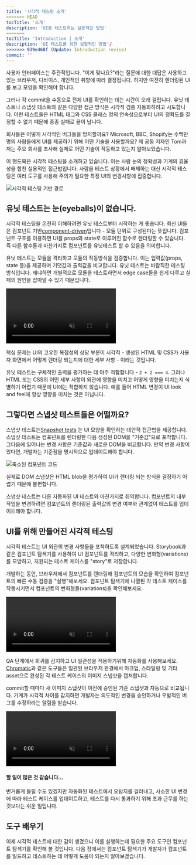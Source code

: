 ```yaml
---
title: '시각적 테스팅 소개'
<<<<<<< HEAD
tocTitle: '소개'
description: 'UI를 테스트하는 실용적인 방법'
=======
tocTitle: 'Introduction | 소개'
description: 'UI 테스트를 위한 실질적인 방법'/
>>>>>>> 939e468f (Update: Introduction revise)
commit: ''
---
```


사용자 인터페이스는 주관적입니다. "이게 맞나요?"라는 질문에 대한 대답은 사용하고 있는 브라우저, 디바이스, 개인적인 취향에 따라 결정됩니다. 하지만 여전히 렌더링된 UI를 보고 모양을 확인해야 합니다.

<!-- User interfaces are subjective. The answer to "does this look right?" depends on your browser, device, and personal taste. You still have to look at the rendered UI to verify its appearance. -->

그러나 각 commit을 수동으로 전체 UI를 확인하는 데는 시간이 오래 걸립니다. 유닛 테스트나 스냅샷 테스트와 같은 다양한 접근 방식은 시각적 검증 자동화하려고 시도합니다. 이런 테스트들은 HTML 태그와 CSS 클래스 명의 연속성으로부터 UI의 정확도를 결정할 수 없기 때문에 종종 실패로 끝이 납니다. 

<!-- But it takes forever to check the whole UI manually each commit. Different approaches like unit and snapshot testing attempt to automate visual verification. They often end in failure because machines can't determine UI correctness from sequences of HTML tags and CSS classes. -->

회사들은 어떻게 시각적인 버그들을 방지할까요? Microsoft, BBC, Shopify는 수백만 명의 사람들에게 UI를 제공하기 위해 어떤 기술을 사용할까요? 제 공동 저자인 Tom과 저는 주요 회사를 조사해 실제로 어떤 기술이 작동하고 있는지 알아보았습니다.

<!-- How do teams prevent visual bugs? What techniques do Microsoft, BBC, and Shopify use to ship UIs to millions of people? My co-author Tom and I researched leading teams to figure out what actually works. -->

이 핸드북은 시각적 테스팅을 소개하고 있습니다. 이는 사람 눈의 정확성과 기계의 효율성을 합친 실용적인 접근법입니다. 사람을 테스트 상황에서 배제하는 대신 시각적 테스팅은 여러 도구를 사용해 주의가 필요한 특정 UI의 변경사항에 집중합니다.

<!-- This handbook introduces visual testing, a pragmatic approach that combines the accuracy of the human eye with the efficiency of machines. Instead of removing people from the testing equation, visual testing uses tools to focus their effort on the specific UI changes that require attention. -->

![시각적 테스팅 기반 경로](/visual-testing-handbook/visual-testing-handbook-vtdd-path-optimized.png)

<!-- ![Visual testing driven path](/visual-testing-handbook/visual-testing-handbook-vtdd-path-optimized.png) -->

## 유닛 테스트는 눈(eyeballs)이 없습니다.
<!-- ## Unit tests don't have eyeballs -->

시각적 테스팅을 온전히 이해하려면 유닛 테스트부터 시작하는 게 좋습니다. 최신 UI들은 컴포넌트 기반[component-driven](https://componentdriven.org/)입니다 - 모듈 단위로 구성된다는 뜻입니다. 컴포넌트 구조를 이용하면 UI를 props와 state로 이루어진 함수로 렌더링할 수 있습니다. 즉 다른 함수들과 마찬가지로 컴포넌트를 유닛테스트 할 수 있음을 의미합니다.

<!-- To grasp visual testing, it makes sense to start with unit testing. Modern UIs are [component-driven](https://componentdriven.org/) – they're composed of modular pieces. The component construct allows you to render UI as a function of props and state. That means you can unit test components much like any other function. -->

유닛 테스트는 모듈을 격리하고 모듈의 작동방식을 검증합니다. 이는 입력값(props, state 등)을 제공하며 기댓값과 출력값을 비교합니다. 유닛 테스트는 바람직한 테스팅 방식입니다. 왜냐하면 개별적으로 모듈을 테스트하면서 edge case들을 쉽게 다루고 실패의 원인을 잡아낼 수 있기 때문입니다.

<!-- A unit test isolates a module and then verifies its behavior. It supplies inputs (props, state, etc.) and compares the output to an expected result. Unit tests are desirable because testing modules in isolation makes it easier to cover edge cases and pinpoint the source of failures. -->

<video autoPlay muted playsInline loop>
  <source 
  src="/tutorials/visual-testing-handbook/component-unit-testing.mp4"
  type="video/mp4" />
</video>

핵심 문제는 UI의 고유한 복잡성의 상당 부분이 시각적 - 생성된 HTML 및 CSS가 사용자 화면에서 어떻게 렌더링 되는지에 대한 세부 사항 - 이라는 것입니다.

<!-- The core issue is that much of a UI's inherent complexity is visual — the specifics of how generated HTML and CSS render on the user's screen. -->

유닛 테스트는 구체적인 출력을 평가하는 데 아주 적합합니다 - `2 + 2 === 4`. 그러나 HTML 또는 CSS의 어떤 세부 사항이 외관에 영향을 미치고 어떻게 영향을 미치는지 식별하기 어렵기 때문에 UI에는 적합하지 않습니다. 예를 들어 HTML 변경이 UI look and feel에 항상 영향을 미치는 것은 아닙니다.

<!-- Unit tests are perfect for evaluating concrete outputs: `2 + 2 === 4`. But they're not great for UI because it's tough to discern which details of HTML or CSS impact appearance and how. For example, HTML changes don't always affect the UI look and feel. -->

## 그렇다면 스냅샷 테스트들은 어떨까요?
<!-- ## What about snapshot tests? -->

스냅샷 테스트는[Snapshot tests](https://reactjs.org/docs/testing-recipes.html#snapshot-testing) 는 UI 모양을 확인하는 대안적 접근법을 제공합니다. 스냅샷 테스트는 컴포넌트를 렌더링한 다음 생성된 DOM을 "기준값"으로 포착합니다. 그다음에 일어나는 변경 사항은 기준값과 새로운 DOM을 비교합니다. 만약 변경 사항이 있다면, 개발자는 기준점을 명시적으로 업데이트해야 합니다.

<!-- [Snapshot tests](https://reactjs.org/docs/testing-recipes.html#snapshot-testing) provide an alternate approach to verifying UI appearance. They render the component then capture the generated DOM as a "baseline". Subsequent changes compare the new DOM to the baseline. If there are differences, the developer must explicitly update the baseline. -->

![축소된 컴포넌트 코드](/tutorials/visual-testing-handbook/code-visual-testing-optimized.png)

<!-- ![Minified component code](/visual-testing-handbook/code-visual-testing-optimized.png) -->

실제로 DOM 스냅샷은 HTML blob을 평가하여 UI가 렌더링 되는 방식을 결정하기 어렵기 때문에 불편합니다.

<!-- In practice, DOM snapshots are awkward because it's tricky to determine how a UI renders by evaluating an HTML blob. -->

스냅샷 테스트는 다른 자동화된 UI 테스트와 마찬가지로 취약합니다. 컴포넌트의 내부 작업을 변경하려면 컴포넌트의 렌더링된 출력값의 변경 여부와 관계없이 테스트를 업데이트해야 합니다.

<!-- Snapshot tests suffer from the same brittleness as other automated UI tests. Any changes to the internal workings of a component require the test to be updated, regardless of whether the component's rendered output changed. -->

## UI를 위해 만들어진 시각적 테스팅
<!-- ## Visual testing is made for UIs -->

시각적 테스트는 UI 외관의 변경 사항들을 포착하도록 설계되었습니다. Storybook과 같은 컴포넌트 탐색기를 사용하여 UI 컴포넌트를 격리하고, 다양한 변화형(variations)를 모방하고, 지원되는 테스트 케이스를 "story"로 저장합니다.

<!-- Visual tests are designed to catch changes in UI appearance. You use a component explorer like Storybook to isolate UI components, mock their variations, and save the supported test cases as "stories". -->

개발하는 동안, 브라우저에서 컴포넌트를 렌더링해 컴포넌트의 모습을 확인하여 컴포넌트의 빠른 수동 검증을 "실행"해보세요. 컴포넌트 탐색기에 나열된 각 테스트 케이스를 작동시키면서 컴포넌트의 변화형들(variations)을 확인해보세요.

<!-- During development, “run” a quick manual verification of a component by rendering it in a browser to see how it looks. Confirm the variations of your component by toggling through each test case listed in the component explorer. -->

<video autoPlay muted playsInline loop>
  <source 
  src="/tutorials/visual-testing-handbook/storybook-toggling-stories.mp4"
  type="video/mp4" />
</video>


QA 단계에서 회귀를 감지하고 UI 일관성을 적용하기위해 자동화를 사용해보세요. [Chromatic](https://www.chromatic.com/)과 같은 도구들은 일관된 브라우저 환경에서 마크업, 스타일링 및 기타 asset으로 완성된 각 테스트 케이스의 이미지 스냅샷을 캡처합니다.

<!-- In QA, use automation to detect regressions and enforce UI consistency. Tools like [Chromatic](https://www.chromatic.com/) capture an image snapshot of each test case, complete with markup, styling, and other assets, in a consistent browser environment. -->

commit할 때마다 새 이미지 스냅샷이 이전에 승인된 기준 스냅샷과 자동으로 비교됩니다. 기계가 시각적 차이를 감지하면 개발자는 의도적인 변경을 승인하거나 우발적인 버그를 수정하라는 알림을 받습니다.

<!-- 
Each commit, new image snapshots are automatically compared to previously accepted baseline snapshots. When the machine detects visual differences, the developer gets notified to approve the intentional change or fix the accidental bug. -->

<video autoPlay muted playsInline loop>
  <source 
  src="/tutorials/visual-testing-handbook/component-visual-testing.mp4"
  type="video/mp4" />
</video>

#### 할 일이 많은 것 같습니다...
<!-- #### That sounds like a lot of work... -->

번거롭게 들릴 수도 있겠지만 자동화된 테스트에서 오탐지를 걸러내고, 사소한 UI 변경에 따라 테스트 케이스를 업데이트하고, 테스트를 다시 통과하기 위해 초과 근무를 하는 것보다는 쉬운 일입니다.

<!-- That may sound laborious, but it ends up being easier than sifting through false positives from automated tests, updating test cases to match up with minor UI changes, and working overtime to make tests pass again. -->

## 도구 배우기
<!-- ## Learn the tooling -->

이제 시각적 테스트에 대한 감이 생겼으니 이를 실행하는데 필요한 주요 도구인 컴포넌트 탐색기를 확인해 볼 것입니다. 다음 장에서는 컴포넌트 탐색기가 개발자가 컴포넌트를 빌드하고 테스트하는 데 어떻게 도움이 되는지 알아보겠습니다.

<!-- Now that we have a sense of visual testing let’s check out the main tool you need to enable it: a component explorer. In the next chapter, we’ll see how component explorers help developers build and test components. -->
